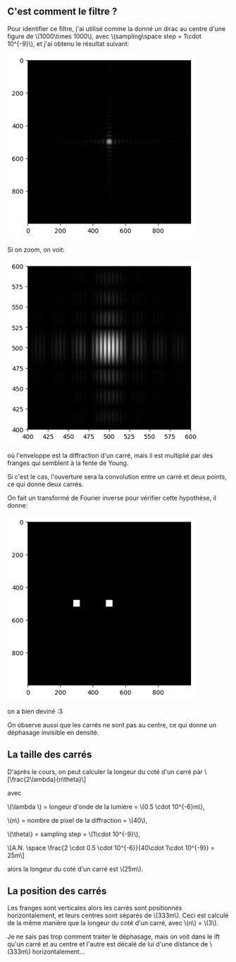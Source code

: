 ## C'est comment le filtre ?
Pour identifier ce filtre, j'ai utilisé comme la donné un dirac au centre d'une figure de \\(1000\times 1000\\), avec \\(sampling\space step = 1\cdot 10^{-9}\\), et j'ai obtenu le résultat suivant:

![](../2d.png)

Si on zoom, on voit:

![](../2d_zoom.png)

où l'enveloppe est la diffraction d'un carré, mais il est multiplié par des franges qui semblent à la fente de Young.

Si c'est le cas, l'ouverture sera la convolution entre un carré et deux points, ce qui donne deux carrés.

On fait un transformé de Fourier inverse pour vérifier cette hypothèse, il donne:

![](../ift.png)

on a bien deviné :3

On observe aussi que les carrés ne sont pas au centre, ce qui donne un déphasage invisible en densité.


## La taille des carrés
D'après le cours, on peut calculer la longeur du coté d'un carré par \\[\frac{2\lambda}{n\theta}\\]

avec 

\\(\lambda \\) = longeur d'onde de la lumière = \\(0.5 \cdot 10^{-6}m\\), 

\\(n\\) = nombre de pixel de la diffraction = \\(40\\),

\\(\theta\\) = sampling step = \\(1\cdot 10^{-9}\\),

\\[A.N. \space \frac{2 \cdot 0.5 \cdot 10^{-6}}{40\cdot 1\cdot 10^{-9}} = 25m\\]

alors la longeur du coté d'un carré est \\(25m\\).

## La position des carrés
Les franges sont verticales alors les carrés sont positionnés horizontalement, et leurs centres sont séparés de \\(333m\\). Ceci est calculé de la même manière que la longeur du coté d'un carré, avec \\(n\\) = \\(3\\).

Je ne sais pas trop comment traiter le déphasage, mais on voit dans le ift qu'un carré et au centre et l'autre est décalé de lui d'une distance de \\(333m\\) horizontalement...


